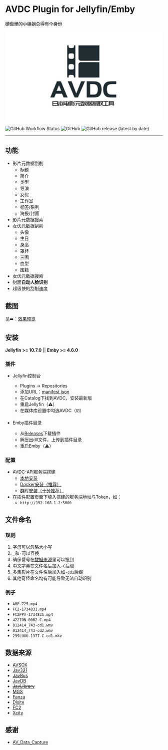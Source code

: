 # AVDC Plugin for Jellyfin/Emby

~~硬盘里的小姐姐总得有个身份~~

![Thumb](Jellyfin.Plugin.AVDC/thumb.png)

![GitHub Workflow Status](https://img.shields.io/github/workflow/status/xjasonlyu/jellyfin-plugin-avdc/Build%20Plugin)
![GitHub](https://img.shields.io/github/license/xjasonlyu/jellyfin-plugin-avdc)
![GitHub release (latest by date)](https://img.shields.io/github/v/release/xjasonlyu/jellyfin-plugin-avdc)

----------

## 功能

- 影片元数据刮削
  - 标题
  - 简介
  - 类型
  - 导演
  - 女优
  - 工作室
  - 标签/系列
  - 海报/封面
- 影片元数据搜索
- 女优元数据刮削
  - 头像
  - 生日
  - 身高
  - 罩杯
  - 三围
  - 血型
  - 国籍
- 女优元数据搜索
- 封面**自动人脸识别**
- 超级快的刮削速度

## 截图

见➡️：[效果预览](preview/README.md)

## 安装

**Jellyfin >= 10.7.0** || **Emby >= 4.6.0**

### 插件

- Jellyfin控制台
  - Plugins -> Repositories
  - 添加URL：[manifest.json](https://raw.githubusercontent.com/xjasonlyu/jellyfin-plugin-avdc/main/manifest.json)
  - 在Catalog下找到AVDC，安装最新版
  - 重启Jellyfin（⚠️）
  - 在媒体库设置中勾选AVDC（☑️）

- Emby插件目录
  - 从[Releases](https://github.com/xjasonlyu/jellyfin-plugin-avdc/releases)下载插件
  - 解压出dll文件，上传到插件目录
  - 重启Emby（⚠️）

### 配置

- AVDC-API服务端搭建
  - [本地安装](https://github.com/xjasonlyu/avdc-api/wiki/%E6%9C%AC%E5%9C%B0%E5%AE%89%E8%A3%85)
  - [Docker安装（推荐）](https://github.com/xjasonlyu/avdc-api/wiki/Docker%E5%AE%89%E8%A3%85%EF%BC%88%E6%8E%A8%E8%8D%90%EF%BC%89)
  - [群晖安装（十分推荐）](https://github.com/xjasonlyu/avdc-api/wiki/Synology-%E7%BE%A4%E6%99%96%E5%AE%89%E8%A3%85%EF%BC%88%E5%8D%81%E5%88%86%E6%8E%A8%E8%8D%90%EF%BC%89)
- 在插件配置页面下填入搭建的服务端地址与Token，如：
  - `http://192.168.1.2:5000`

## 文件命名

### 规则

1. 字母可以忽略大小写
2. `_`和`-`可以互换
3. 确保番号在[数据来源](#数据来源)里可以搜到
4. 中文字幕在文件名后加入`-C`后缀
5. 多集影片在文件名后加入如`-cd1`后缀
6. 其他奇怪命名均有可能导致无法自动识别

### 例子

- `ABP-725.mp4`
- `FC2-1734831.mp4`
- `FC2PPV-1734831.mp4`
- `422ION-0062-C.mp4`
- `012414_743-cd1.wmv`
- `012414_743-cd2.wmv`
- `259LUXU-1377-C-cd1.mkv`

## 数据来源

- [AVSOX](https://tellme.pw/avsox)
- [Jav321](https://www.jav321.com/)
- [JavBus](https://www.javbus.com/)
- [JavDB](https://javdb.com/)
- [~~JavLibrary~~](http://www.javlibrary.com/)
- [MGS](https://www.mgstage.com/)
- [Fanza](https://www.dmm.co.jp/)
- [Dlsite](https://www.dlsite.com/)
- [FC2](https://adult.contents.fc2.com/)
- [Xcity](https://xcity.jp/main/)

## 感谢

- [AV_Data_Capture](https://github.com/yoshiko2/AV_Data_Capture)
